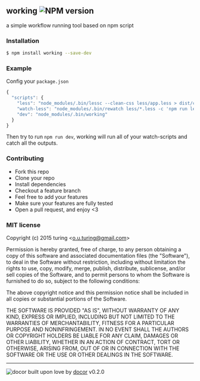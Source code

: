 ## working ![NPM version](https://img.shields.io/npm/v/working.svg?style=flat) 

a simple workflow running tool based on npm script

### Installation
```bash
$ npm install working --save-dev
```

### Example

Config your `package.json`
```js
{
  "scripts": {
    "less": "node_modules/.bin/lessc --clean-css less/app.less > dist/css/app.css",
    "watch-less": "node_modules/.bin/rewatch less/*.less -c 'npm run less'",
    "dev": "node_modules/.bin/working"
  }
}
```
Then try to run `npm run dev`, working will run all of your watch-scripts and catch all the outputs.

### Contributing
- Fork this repo
- Clone your repo
- Install dependencies
- Checkout a feature branch
- Feel free to add your features
- Make sure your features are fully tested
- Open a pull request, and enjoy <3

### MIT license
Copyright (c) 2015 turing &lt;o.u.turing@gmail.com&gt;

Permission is hereby granted, free of charge, to any person obtaining a copy
of this software and associated documentation files (the &quot;Software&quot;), to deal
in the Software without restriction, including without limitation the rights
to use, copy, modify, merge, publish, distribute, sublicense, and/or sell
copies of the Software, and to permit persons to whom the Software is
furnished to do so, subject to the following conditions:

The above copyright notice and this permission notice shall be included in
all copies or substantial portions of the Software.

THE SOFTWARE IS PROVIDED &quot;AS IS&quot;, WITHOUT WARRANTY OF ANY KIND, EXPRESS OR
IMPLIED, INCLUDING BUT NOT LIMITED TO THE WARRANTIES OF MERCHANTABILITY,
FITNESS FOR A PARTICULAR PURPOSE AND NONINFRINGEMENT. IN NO EVENT SHALL THE
AUTHORS OR COPYRIGHT HOLDERS BE LIABLE FOR ANY CLAIM, DAMAGES OR OTHER
LIABILITY, WHETHER IN AN ACTION OF CONTRACT, TORT OR OTHERWISE, ARISING FROM,
OUT OF OR IN CONNECTION WITH THE SOFTWARE OR THE USE OR OTHER DEALINGS IN
THE SOFTWARE.

---
![docor](https://raw.githubusercontent.com/turingou/docor/master/docor.png)
built upon love by [docor](https://github.com/turingou/docor.git) v0.2.0